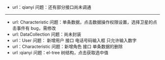 -   url：qianyi
    问题：还有部分接口尚未调通

---

-   url: Characteristic
    问题：单条数据，点击数据操作权限设置，选择卫星的点击事件有 bug，需修改
-   url: DataCollection
    问题：尚未封装
-   url：User
    问题： 新增用户 接口 电话号码输入框 只允许输入数字
-   url：Characteristic
    问题：新增角色 接口 单条数据的删除
-   url :qianyi 问题：el-tree 树结构，点击获取选中值
